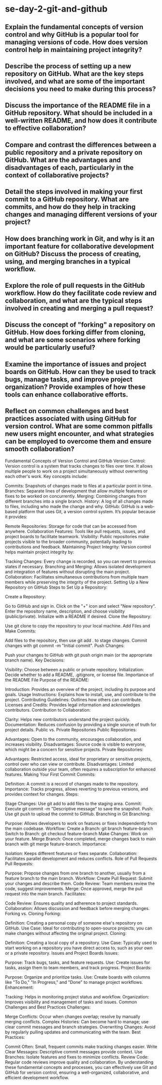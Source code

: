 # se-day-2-git-and-github
## Explain the fundamental concepts of version control and why GitHub is a popular tool for managing versions of code. How does version control help in maintaining project integrity?

## Describe the process of setting up a new repository on GitHub. What are the key steps involved, and what are some of the important decisions you need to make during this process?

## Discuss the importance of the README file in a GitHub repository. What should be included in a well-written README, and how does it contribute to effective collaboration?

## Compare and contrast the differences between a public repository and a private repository on GitHub. What are the advantages and disadvantages of each, particularly in the context of collaborative projects?

## Detail the steps involved in making your first commit to a GitHub repository. What are commits, and how do they help in tracking changes and managing different versions of your project?

## How does branching work in Git, and why is it an important feature for collaborative development on GitHub? Discuss the process of creating, using, and merging branches in a typical workflow.

## Explore the role of pull requests in the GitHub workflow. How do they facilitate code review and collaboration, and what are the typical steps involved in creating and merging a pull request?

## Discuss the concept of "forking" a repository on GitHub. How does forking differ from cloning, and what are some scenarios where forking would be particularly useful?

## Examine the importance of issues and project boards on GitHub. How can they be used to track bugs, manage tasks, and improve project organization? Provide examples of how these tools can enhance collaborative efforts.

## Reflect on common challenges and best practices associated with using GitHub for version control. What are some common pitfalls new users might encounter, and what strategies can be employed to overcome them and ensure smooth collaboration?


Fundamental Concepts of Version Control and GitHub
Version Control:
Version control is a system that tracks changes to files over time. It allows multiple people to work on a project simultaneously without overwriting each other's work. Key concepts include:

Commits: Snapshots of changes made to files at a particular point in time.
Branches: Separate lines of development that allow multiple features or fixes to be worked on concurrently.
Merging: Combining changes from different branches into a single branch.
History: A log of all changes made to files, including who made the change and why.
GitHub:
GitHub is a web-based platform that uses Git, a version control system. It’s popular because it provides:

Remote Repositories: Storage for code that can be accessed from anywhere.
Collaboration Features: Tools like pull requests, issues, and project boards to facilitate teamwork.
Visibility: Public repositories make projects visible to the broader community, potentially leading to contributions and feedback.
Maintaining Project Integrity:
Version control helps maintain project integrity by:

Tracking Changes: Every change is recorded, so you can revert to previous states if necessary.
Branching and Merging: Allows isolated development and integration of features without disrupting the main project.
Collaboration: Facilitates simultaneous contributions from multiple team members while preserving the integrity of the project.
Setting Up a New Repository on GitHub
Steps to Set Up a Repository:

Create a Repository:

Go to GitHub and sign in.
Click on the "+" icon and select "New repository".
Enter the repository name, description, and choose visibility (public/private).
Initialize with a README if desired.
Clone the Repository:

Use git clone <repository-url> to copy the repository to your local machine.
Add Files and Make Commits:

Add files to the repository, then use git add . to stage changes.
Commit changes with git commit -m "Initial commit".
Push Changes:

Push your changes to GitHub with git push origin main (or the appropriate branch name).
Key Decisions:

Visibility: Choose between a public or private repository.
Initialization: Decide whether to add a README, .gitignore, or license file.
Importance of the README File
Purpose of the README:

Introduction: Provides an overview of the project, including its purpose and goals.
Usage Instructions: Explains how to install, use, and contribute to the project.
Contributing Guidelines: Outlines how others can contribute.
Licenses and Credits: Provides legal information and acknowledges contributors.
Contribution to Collaboration:

Clarity: Helps new contributors understand the project quickly.
Documentation: Reduces confusion by providing a single source of truth for project details.
Public vs. Private Repositories
Public Repositories:

Advantages: Open to the community, encourages collaboration, and increases visibility.
Disadvantages: Source code is visible to everyone, which might be a concern for sensitive projects.
Private Repositories:

Advantages: Restricted access, ideal for proprietary or sensitive projects, control over who can view or contribute.
Disadvantages: Limited collaboration outside your team, often requires a subscription for enhanced features.
Making Your First Commit
Commits:

Definition: A commit is a record of changes made to the repository.
Importance: Tracks progress, allows reverting to previous versions, and provides context for changes.
Steps:

Stage Changes: Use git add <file> to add files to the staging area.
Commit: Execute git commit -m "Descriptive message" to save the snapshot.
Push: Use git push to upload the commit to GitHub.
Branching in Git
Branching:

Purpose: Allows developers to work on features or fixes independently from the main codebase.
Workflow:
Create a Branch: git branch feature-branch
Switch to Branch: git checkout feature-branch
Make Changes: Work on your feature.
Merge Branch: Once completed, merge changes back to main branch with git merge feature-branch.
Importance:

Isolation: Keeps different features or fixes separate.
Collaboration: Facilitates parallel development and reduces conflicts.
Role of Pull Requests
Pull Requests:

Purpose: Propose changes from one branch to another, usually from a feature branch to the main branch.
Workflow:
Create Pull Request: Submit your changes and describe them.
Code Review: Team members review the code, suggest improvements.
Merge: Once approved, merge the pull request into the main branch.
Facilitates:

Code Review: Ensures quality and adherence to project standards.
Collaboration: Allows discussion and feedback before merging changes.
Forking vs. Cloning
Forking:

Definition: Creating a personal copy of someone else's repository on GitHub.
Use Case: Ideal for contributing to open-source projects; you can make changes without affecting the original project.
Cloning:

Definition: Creating a local copy of a repository.
Use Case: Typically used to start working on a repository you have direct access to, such as your own or a private repository.
Issues and Project Boards
Issues:

Purpose: Track bugs, tasks, and feature requests.
Use: Create issues for tasks, assign them to team members, and track progress.
Project Boards:

Purpose: Organize and prioritize tasks.
Use: Create boards with columns like "To Do," "In Progress," and "Done" to manage project workflows.
Enhancement:

Tracking: Helps in monitoring project status and workflow.
Organization: Improves visibility and management of tasks and issues.
Common Challenges and Best Practices
Challenges:

Merge Conflicts: Occur when changes overlap; resolve by manually merging conflicts.
Complex Histories: Can become hard to manage; use clear commit messages and branch strategies.
Overwriting Changes: Avoid by regularly pulling updates and communicating with the team.
Best Practices:

Commit Often: Small, frequent commits make tracking changes easier.
Write Clear Messages: Descriptive commit messages provide context.
Use Branches: Isolate features and fixes to minimize conflicts.
Review Code: Regular code reviews improve quality and collaboration.
By understanding these fundamental concepts and processes, you can effectively use Git and GitHub for version control, ensuring a well-organized, collaborative, and efficient development workflow.
